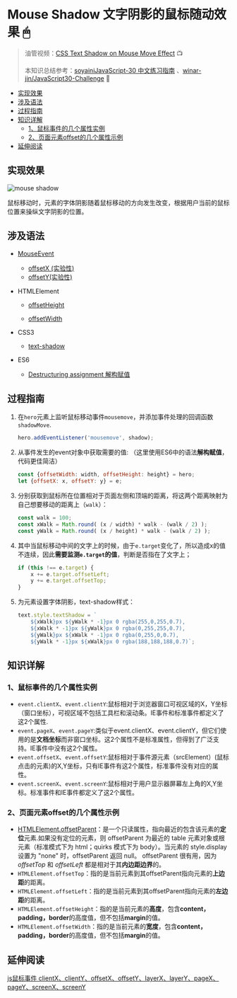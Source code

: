 # Mouse Shadow 文字阴影的鼠标随动效果 🖱

> 油管视频：[CSS Text Shadow on Mouse Move Effect](https://www.youtube.com/watch?v=zaz9gLI-Xac&list=PLu8EoSxDXHP6CGK4YVJhL_VWetA865GOH&index=16) 📺
>
> 本知识总结参考：[soyainiJavaScript-30 中文练习指南](https://github.com/soyaine/JavaScript30) 、[winar-jin/JavaScript30-Challenge](https://github.com/winar-jin/JavaScript30-Challenge) 🦥



* [实现效果](#实现效果)
* [涉及语法](#涉及语法)
* [过程指南](#过程指南)
* [知识详解](#知识详解)
  * [1、鼠标事件的几个属性实例](#1鼠标事件的几个属性实例)
  * [2、页面元素offset的几个属性示例](#2页面元素offset的几个属性示例)
* [延伸阅读](#延伸阅读)

## 实现效果

![mouse shadow](https://picgo-bed-1305701422.cos.ap-shanghai.myqcloud.com/picgo/20210512152951_D16.gif)

鼠标移动时，元素的字体阴影随着鼠标移动的方向发生改变，根据用户当前的鼠标位置来操纵文字阴影的位置。

## 涉及语法

- [MouseEvent](https://developer.mozilla.org/zh-CN/docs/Web/API/MouseEvent)

  - [offsetX (实验性)](https://developer.mozilla.org/zh-CN/docs/Web/API/MouseEvent/offsetX)
  - [offsetY(实验性)](https://developer.mozilla.org/zh-CN/docs/Web/API/MouseEvent/offsetY)

- HTMLElement

  - [offsetHeight](https://developer.mozilla.org/zh-CN/docs/Web/API/HTMLElement/offsetHeight)

  - [offsetWidth](https://developer.mozilla.org/zh-CN/docs/Web/API/HTMLElement/offsetWidth)

- CSS3

  - [text-shadow](https://developer.mozilla.org/zh-CN/docs/Web/CSS/text-shadow)

- ES6

  - [Destructuring assignment 解构赋值](https://developer.mozilla.org/zh-CN/docs/Web/JavaScript/Reference/Operators/Destructuring_assignment)



## 过程指南

1. 在`hero`元素上监听鼠标移动事件`mousemove`，并添加事件处理的回调函数`shadowMove`.

   ```js
   hero.addEventListener('mousemove', shadow);
   ```

2. 从事件发生的event对象中获取需要的值: （这里使用ES6中的语法**解构赋值**，代码更佳简洁）

   ```js
   const {offsetWidth: width, offsetHeight: height} = hero;
   let {offsetX: x, offsetY: y} = e;
   ```

3. 分别获取到鼠标所在位置相对于页面左侧和顶端的距离，将这两个距离映射为自己想要移动的距离上（`walk`）：

   ```js
   const walk = 100;
   const xWalk = Math.round( (x / width) * walk - (walk / 2) );
   const yWalk = Math.round( (x / height) * walk - (walk / 2) );
   ```

4. 其中当鼠标移动中间的文字上的时候，由于`e.target`变化了，所以造成x的值不连续，因此**需要监测`e.target`的值**，判断是否指在了文字上；

   ```js
   if (this !== e.target) {
       x += e.target.offsetLeft;
       y += e.target.offsetTop;
   }
   ```

5. 为元素设置字体阴影，text-shadow样式：

   ```js
   text.style.textShadow = `
       ${xWalk}px ${yWalk * -1}px 0 rgba(255,0,255,0.7),
       ${xWalk * -1}px ${yWalk}px 0 rgba(0,255,255,0.7),
       ${yWalk}px ${xWalk * -1}px 0 rgba(0,255,0,0.7),
       ${yWalk * -1}px ${xWalk}px 0 rgba(188,188,188,0.7)`;
   ```



## 知识详解

### 1、鼠标事件的几个属性实例

- `event.clientX`、`event.clientY`:鼠标相对于浏览器窗口可视区域的X，Y坐标（窗口坐标），可视区域不包括工具栏和滚动条。IE事件和标准事件都定义了这2个属性.
- `event.pageX`、`event.pageY`:类似于event.clientX、event.clientY，但它们使用的是**文档坐标**而非窗口坐标。这2个属性不是标准属性，但得到了广泛支持。IE事件中没有这2个属性。
- `event.offsetX`、`event.offsetY`:鼠标相对于事件源元素（srcElement）(鼠标点击的元素)的X,Y坐标，只有IE事件有这2个属性，标准事件没有对应的属性。
- `event.screenX`、`event.screenY`:鼠标相对于用户显示器屏幕左上角的X,Y坐标。标准事件和IE事件都定义了这2个属性。



### 2、页面元素offset的几个属性示例

- [HTMLElement.offsetParent](https://developer.mozilla.org/zh-CN/docs/Web/API/HTMLElement/offsetParent)：是一个只读属性，指向最近的包含该元素的**定位**元素.如果没有定位的元素，则 offsetParent 为最近的 table 元素对象或根元素（标准模式下为 html；quirks 模式下为 body）。当元素的 style.display 设置为 "none" 时，offsetParent 返回 null。 offsetParent 很有用，因为 *offsetTop* 和 *offsetLeft* 都是相对于其**内边距边界**的。
- `HTMLElement.offsetTop`：指的是当前元素到其offsetParent指向元素的**上边距**的距离。
- `HTMLElement.offsetLeft`：指的是当前元素到其offsetParent指向元素的**左边距**的距离。
- `HTMLElement.offsetHeight`：指的是当前元素的**高度**，包含**content，padding，border**的高度值，但不包括**margin**的值。
- `HTMLElement.offsetWidth`：指的是当前元素的**宽度**，包含**content，padding，border**的高度值，但不包括**margin**的值。



## 延伸阅读

[js鼠标事件 clientX、clientY、offsetX、offsetY、layerX、layerY、pageX、 pageY、screenX、screenY](https://blog.csdn.net/Charissa2017/article/details/103863588)